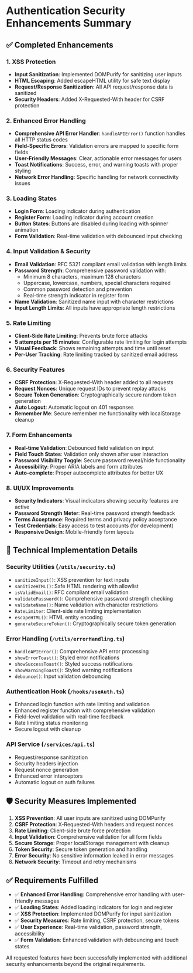 # Authentication Security Enhancements Summary

## ✅ Completed Enhancements

### 1. XSS Protection

- **Input Sanitization**: Implemented DOMPurify for sanitizing user inputs
- **HTML Escaping**: Added escapeHTML utility for safe text display
- **Request/Response Sanitization**: All API request/response data is sanitized
- **Security Headers**: Added X-Requested-With header for CSRF protection

### 2. Enhanced Error Handling

- **Comprehensive API Error Handler**: `handleAPIError()` function handles all HTTP status codes
- **Field-Specific Errors**: Validation errors are mapped to specific form fields
- **User-Friendly Messages**: Clear, actionable error messages for users
- **Toast Notifications**: Success, error, and warning toasts with proper styling
- **Network Error Handling**: Specific handling for network connectivity issues

### 3. Loading States

- **Login Form**: Loading indicator during authentication
- **Register Form**: Loading indicator during account creation
- **Button States**: Buttons are disabled during loading with spinner animation
- **Form Validation**: Real-time validation with debounced input checking

### 4. Input Validation & Security

- **Email Validation**: RFC 5321 compliant email validation with length limits
- **Password Strength**: Comprehensive password validation with:
  - Minimum 8 characters, maximum 128 characters
  - Uppercase, lowercase, numbers, special characters required
  - Common password detection and prevention
  - Real-time strength indicator in register form
- **Name Validation**: Sanitized name input with character restrictions
- **Input Length Limits**: All inputs have appropriate length restrictions

### 5. Rate Limiting

- **Client-Side Rate Limiting**: Prevents brute force attacks
- **5 attempts per 15 minutes**: Configurable rate limiting for login attempts
- **Visual Feedback**: Shows remaining attempts and time until reset
- **Per-User Tracking**: Rate limiting tracked by sanitized email address

### 6. Security Features

- **CSRF Protection**: X-Requested-With header added to all requests
- **Request Nonces**: Unique request IDs to prevent replay attacks
- **Secure Token Generation**: Cryptographically secure random token generation
- **Auto Logout**: Automatic logout on 401 responses
- **Remember Me**: Secure remember me functionality with localStorage cleanup

### 7. Form Enhancements

- **Real-time Validation**: Debounced field validation on input
- **Field Touch States**: Validation only shown after user interaction
- **Password Visibility Toggle**: Secure password reveal/hide functionality
- **Accessibility**: Proper ARIA labels and form attributes
- **Auto-complete**: Proper autocomplete attributes for better UX

### 8. UI/UX Improvements

- **Security Indicators**: Visual indicators showing security features are active
- **Password Strength Meter**: Real-time password strength feedback
- **Terms Acceptance**: Required terms and privacy policy acceptance
- **Test Credentials**: Easy access to test accounts (for development)
- **Responsive Design**: Mobile-friendly form layouts

## 🔧 Technical Implementation Details

### Security Utilities (`/utils/security.ts`)

- `sanitizeInput()`: XSS prevention for text inputs
- `sanitizeHTML()`: Safe HTML rendering with allowlist
- `isValidEmail()`: RFC compliant email validation
- `validatePassword()`: Comprehensive password strength checking
- `validateName()`: Name validation with character restrictions
- `RateLimiter`: Client-side rate limiting implementation
- `escapeHTML()`: HTML entity encoding
- `generateSecureToken()`: Cryptographically secure token generation

### Error Handling (`/utils/errorHandling.ts`)

- `handleAPIError()`: Comprehensive API error processing
- `showErrorToast()`: Styled error notifications
- `showSuccessToast()`: Styled success notifications
- `showWarningToast()`: Styled warning notifications
- `debounce()`: Input validation debouncing

### Authentication Hook (`/hooks/useAuth.ts`)

- Enhanced login function with rate limiting and validation
- Enhanced register function with comprehensive validation
- Field-level validation with real-time feedback
- Rate limiting status monitoring
- Secure logout with cleanup

### API Service (`/services/api.ts`)

- Request/response sanitization
- Security headers injection
- Request nonce generation
- Enhanced error interceptors
- Automatic logout on auth failures

## 🛡️ Security Measures Implemented

1. **XSS Prevention**: All user inputs are sanitized using DOMPurify
2. **CSRF Protection**: X-Requested-With headers and request nonces
3. **Rate Limiting**: Client-side brute force protection
4. **Input Validation**: Comprehensive validation for all form fields
5. **Secure Storage**: Proper localStorage management with cleanup
6. **Token Security**: Secure token generation and handling
7. **Error Security**: No sensitive information leaked in error messages
8. **Network Security**: Timeout and retry mechanisms

## ✅ Requirements Fulfilled

- ✅ **Enhanced Error Handling**: Comprehensive error handling with user-friendly messages
- ✅ **Loading States**: Added loading indicators for login and register
- ✅ **XSS Protection**: Implemented DOMPurify for input sanitization
- ✅ **Security Measures**: Rate limiting, CSRF protection, secure tokens
- ✅ **User Experience**: Real-time validation, password strength, accessibility
- ✅ **Form Validation**: Enhanced validation with debouncing and touch states

All requested features have been successfully implemented with additional security enhancements beyond the original requirements.
